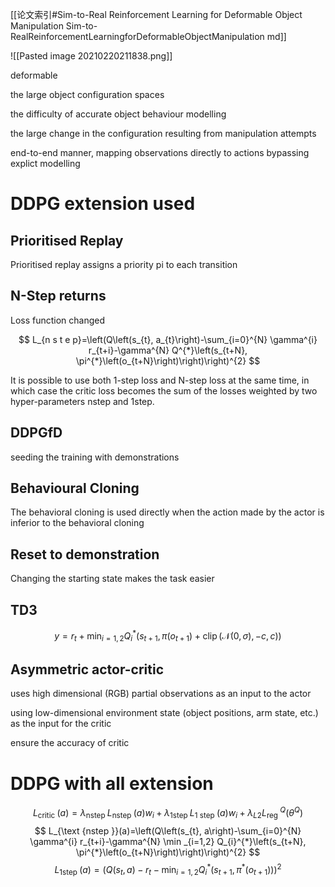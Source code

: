 [[论文索引#Sim-to-Real Reinforcement Learning for Deformable Object Manipulation Sim-to-RealReinforcementLearningforDeformableObjectManipulation md]]

![[Pasted image 20210220211838.png]]

deformable

the large object configuration spaces

the difficulty of accurate object behaviour modelling

the large change in the configuration resulting from manipulation attempts

end-to-end manner, mapping observations directly to actions bypassing explict modelling

# DDPG extension used

## Prioritised Replay

Prioritised replay assigns a priority pi to each transition

## N-Step returns

Loss function changed

$$
 L_{n s t e p}=\left(Q\left(s_{t}, a_{t}\right)-\sum_{i=0}^{N} \gamma^{i} r_{t+i}-\gamma^{N} Q^{*}\left(s_{t+N}, \pi^{*}\left(o_{t+N}\right)\right)\right)^{2} 
$$

It is possible to use both 1-step loss and N-step loss at the same time, in which case the critic loss becomes the sum of the losses weighted by two hyper-parameters nstep and 1step.

## DDPGfD

seeding the training with demonstrations

## Behavioural Cloning

The behavioral cloning is used directly when the action made by the actor is inferior to the behavioral cloning

## Reset to demonstration

Changing the starting state makes the task easier

## TD3

$$
 y=r_{t}+\min _{i=1,2} Q_{i}^{*}\left(s_{t+1}, \pi\left(o_{t+1}\right)+\operatorname{clip}(\mathcal{N}(0, \sigma),-c, c)\right) 
$$

## Asymmetric actor-critic

uses high dimensional (RGB) partial observations as an input to the actor

using low-dimensional environment state (object positions, arm state, etc.) as the input for the critic

ensure the accuracy of critic

# DDPG with all extension

$$
 L_{\text {critic }}(a)=\lambda_{\text {nstep }} L_{\text {nstep }}(a) w_{i}+\lambda_{\text {1step }} L_{1 \text { step }}(a) w_{i}+\lambda_{L 2} L_{\text {reg }}^{Q}\left(\theta^{Q}\right) 
$$
$$
 L_{\text {nstep }}(a)=\left(Q\left(s_{t}, a\right)-\sum_{i=0}^{N} \gamma^{i} r_{t+i}-\gamma^{N} \min _{i=1,2} Q_{i}^{*}\left(s_{t+N}, \pi^{*}\left(o_{t+N}\right)\right)\right)^{2} 
$$
$$
 L_{\text {1step }}(a)=\left(Q\left(s_{t}, a\right)-r_{t}-\min _{i=1,2} Q_{i}^{*}\left(s_{t+1}, \pi^{*}\left(o_{t+1}\right)\right)\right)^{2} 
$$



